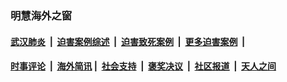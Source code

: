 
### 明慧海外之窗

####  [武汉肺炎](indexes/365.md?t=01111800) &nbsp;|&nbsp;  [迫害案例综述](indexes/328.md?t=01111800) &nbsp;|&nbsp; [迫害致死案例](indexes/277.md?t=01111800)  &nbsp;|&nbsp; [更多迫害案例](indexes/81.md?t=01111800)  &nbsp;|&nbsp; 
####  [时事评论](indexes/251.md?t=01111800) &nbsp;|&nbsp; [海外简讯](indexes/245.md?t=01111800)&nbsp;|&nbsp;  [社会支持](indexes/140.md?t=01111800) &nbsp;|&nbsp; [褒奖决议](indexes/282.md?t=01111800) &nbsp;|&nbsp; [社区报道](indexes/91.md?t=01111800)  &nbsp;|&nbsp; [天人之间](indexes/78.md?t=01111800) 

